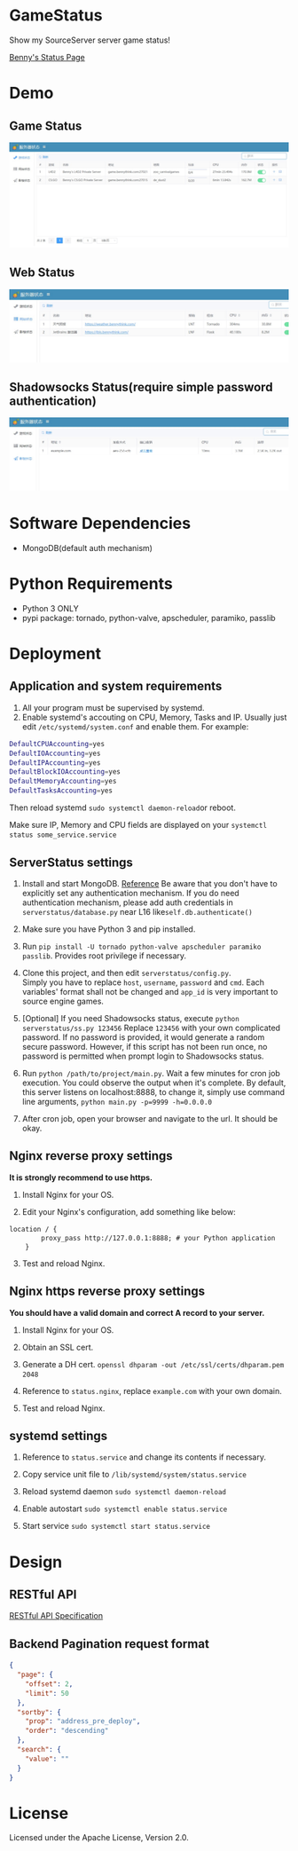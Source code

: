 # GameStatus
Show my SourceServer server game status!

[Benny's Status Page](https://status.bennythink.com)

# Demo
## Game Status
![](/assets/game.jpg)
## Web Status
![](/assets/web.jpg)
## Shadowsocks Status(require simple password authentication)
![](/assets/ss.jpg)

# Software Dependencies
* MongoDB(default auth mechanism)

# Python Requirements
* Python 3 ONLY
* pypi package: tornado, python-valve, apscheduler, paramiko, passlib

# Deployment
## Application and system requirements
1. All your program must be supervised by systemd.
2. Enable systemd's accouting on CPU, Memory, Tasks and IP. Usually just edit `/etc/systemd/system.conf` and enable them. For example:
```bash
DefaultCPUAccounting=yes
DefaultIOAccounting=yes
DefaultIPAccounting=yes
DefaultBlockIOAccounting=yes
DefaultMemoryAccounting=yes
DefaultTasksAccounting=yes

```
Then reload systemd `sudo systemctl daemon-reload`or reboot.

Make sure IP, Memory and CPU fields are displayed on your `systemctl status some_service.service`

## ServerStatus settings
1. Install and start MongoDB. [Reference](https://docs.mongodb.com/manual/administration/install-community/)
Be aware that you don't have to explicitly set any authentication mechanism.
If you do need authentication mechanism, please add auth credentials in `serverstatus/database.py` near L16 like`self.db.authenticate()` 

2. Make sure you have Python 3 and pip installed. 

3. Run `pip install -U tornado python-valve apscheduler paramiko passlib`. Provides root privilege if necessary.

4. Clone this project, and then edit `serverstatus/config.py`.  
Simply you have to replace `host`, `username`, `password` and `cmd`.
Each variables' format shall not be changed and `app_id` is very important to source engine games.

5. [Optional] If you need Shadowsocks status, execute `python serverstatus/ss.py 123456` 
Replace `123456` with your own complicated password. If no password is provided, it would generate a random secure password.
However, if this script has not been run once, no password is permitted when prompt login to Shadowsocks status.

6. Run `python /path/to/project/main.py`. Wait a few minutes for cron job execution. You could observe the output when it's complete.
By default, this server listens on localhost:8888, to change it, simply use command line arguments,
``python main.py -p=9999 -h=0.0.0.0``

7. After cron job, open your browser and navigate to the url. It should be okay.

## Nginx reverse proxy settings
**It is strongly recommend to use https.**
1. Install Nginx for your OS.

2. Edit your Nginx's configuration, add something like below:
```
location / {
        proxy_pass http://127.0.0.1:8888; # your Python application
    }
```
3. Test and reload Nginx.

## Nginx https reverse proxy settings
**You should have a valid domain and correct A record to your server.**
1. Install Nginx for your OS.

2. Obtain an SSL cert.

3. Generate a DH cert. `openssl dhparam -out /etc/ssl/certs/dhparam.pem 2048`

4. Reference to `status.nginx`, replace `example.com` with your own domain.

5. Test and reload Nginx.

## systemd settings
1. Reference to `status.service` and change its contents if necessary.

2. Copy service unit file to `/lib/systemd/system/status.service`

3. Reload systemd daemon `sudo systemctl daemon-reload`

4. Enable autostart `sudo systemctl enable status.service`

5. Start service `sudo systemctl start status.service`

# Design
## RESTful API
[RESTful API Specification](https://godruoyi.com/posts/resetful-api-design-specifications)
## Backend Pagination request format
```json
{
  "page": {
    "offset": 2,
    "limit": 50
  },
  "sortby": {
    "prop": "address_pre_deploy",
    "order": "descending"
  },
  "search": {
    "value": ""
  }
}
```

# License
Licensed under the Apache License, Version 2.0.
